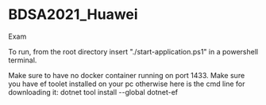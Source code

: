 # BDSA2021_Huawei
Exam 

To run, from the root directory insert "./start-application.ps1" in a powershell terminal.

Make sure to have no docker container running on port 1433.
Make sure you have ef toolet installed on your pc otherwise here is the cmd line for downloading it: dotnet tool install --global dotnet-ef


